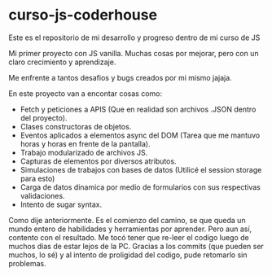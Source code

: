 # curso-js-coderhouse
Este es el repositorio de mi desarrollo y progreso dentro de mi curso de JS

Mi primer proyecto con JS vanilla. Muchas cosas por mejorar, pero con un claro crecimiento y aprendizaje. 

Me enfrente a tantos desafios y bugs creados por mi mismo jajaja. 

En este proyecto van a encontar cosas como:

  - Fetch y peticiones a APIS (Que en realidad son archivos .JSON dentro del proyecto).
  - Clases constructoras de objetos.
  - Eventos aplicados a elementos async del DOM (Tarea que me mantuvo horas y horas en frente de la pantalla).
  - Trabajo modularizado de archivos JS.
  - Capturas de elementos por diversos atributos. 
  - Simulaciones de trabajos con bases de datos (Utilicé el session storage para esto)
  - Carga de datos dinamica por medio de formularios con sus respectivas validaciones.
  - Intento de sugar syntax.
  
  Como dije anteriormente. Es el comienzo del camino, se que queda un mundo entero de habilidades y herramientas por aprender. Pero aun así, contento con el resultado. Me tocó tener que re-leer el codigo luego de muchos dias de estar lejos de la PC. Gracias a los commits (que pueden ser muchos, lo sé) y al intento de proligidad del codigo, pude retomarlo sin problemas. 
